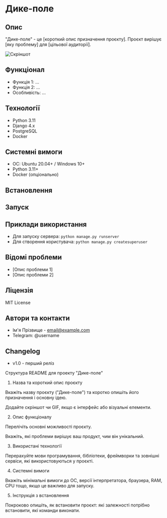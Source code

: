 # Дике-поле

## Опис
"Дике-поле" - це [короткий опис призначення проєкту]. Проєкт вирішує [яку проблему] для [цільової аудиторії].

![Скріншот](screenshot.png)

## Функціонал
- Функція 1: ...
- Функція 2: ...
- Особливість: ...

## Технології
- Python 3.11
- Django 4.x
- PostgreSQL
- Docker

## Системні вимоги
- ОС: Ubuntu 20.04+ / Windows 10+
- Python 3.11+
- Docker (опціонально)

## Встановлення


## Запуск


## Приклади використання

- Для запуску сервера: `python manage.py runserver`
- Для створення користувача: `python manage.py createsuperuser`

## Відомі проблеми
- [Опис проблеми 1]
- [Опис проблеми 2]

## Ліцензія
MIT License

## Автори та контакти
- Ім'я Прізвище - email@example.com
- Telegram: @username

## Changelog
- v1.0 - перший реліз

Структура README для проекту "Дике-поле"
1. Назва та короткий опис проєкту

Вкажіть назву проєкту ("Дике-поле") та коротко опишіть його призначення і основну ідею.

Додайте скріншот чи GIF, якщо є інтерфейс або візуальні елементи.

2. Опис функціоналу

Перелічіть основні можливості проєкту.

Вкажіть, які проблеми вирішує ваш продукт, чим він унікальний.

3. Використані технології

Перерахуйте мови програмування, бібліотеки, фреймворки та зовнішні сервіси, які використовуються у проєкті.

4. Системні вимоги

Вкажіть мінімальні вимоги до ОС, версії інтерпретатора, браузера, RAM, CPU тощо, якщо це важливо для запуску.

5. Інструкція з встановлення

Покроково опишіть, як встановити проєкт: які залежності потрібно встановити, які команди виконати.
